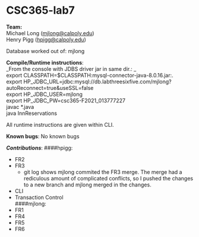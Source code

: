 # CSC365-lab7

**Team:** <br />
Michael Long (mjlong@calpoly.edu) <br />
Henry Pigg (hpigg@calpoly.edu) <br />

Database worked out of: mjlong

**Compile/Runtime instructions**: <br />
_From the console with JDBS driver jar in same dir.: _ <br />
export CLASSPATH=$CLASSPATH:mysql-connector-java-8.0.16.jar:. <br />
export HP_JDBC_URL=jdbc:mysql://db.labthreesixfive.com/mjlong?autoReconnect=true\&useSSL=false <br />
export HP_JDBC_USER=mjlong <br />
export HP_JDBC_PW=csc365-F2021_013777227 <br />
javac *.java <br />
java InnReservations <br />

All runtime instructions are given within CLI.

**Known bugs**:
No known bugs

***Contributions***:
####hpigg:
* FR2
* FR3
    * git log shows mjlong commited the FR3 merge. The merge had a rediculous amount of complicated 
    conflicts, so I pushed the changes to a new branch and mjlong merged in the changes.
* CLI
* Transaction Control <br />
####mjlong:
* FR1
* FR4
* FR5
* FR6
